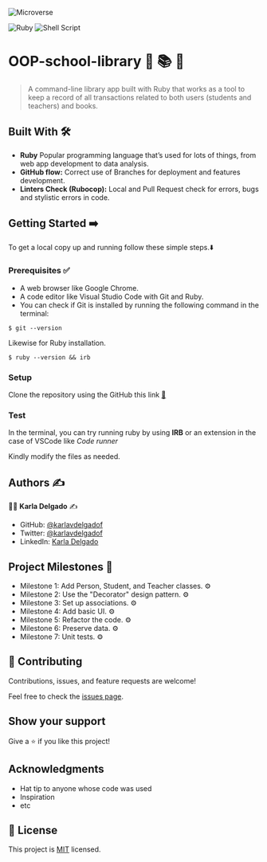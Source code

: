 ![Microverse](https://img.shields.io/badge/-Microverse-%20%236f23ff?style=for-the-badge) 

![Ruby](https://img.shields.io/badge/ruby-%23CC342D.svg?style=for-the-badge&logo=ruby&logoColor=white) ![Shell Script](https://img.shields.io/badge/shell_script-%23121011.svg?style=for-the-badge&logo=gnu-bash&logoColor=white) 

# OOP-school-library 🏫 📚 📝

> A command-line library app built with Ruby that works as a tool to keep a record of all transactions related to both users (students and teachers) and books.


## Built With :hammer_and_wrench: 

- **Ruby** Popular programming language that’s used for lots of things, from web app development to data analysis.
- **GitHub flow:**  Correct use of Branches for deployment and features development.
- **Linters Check (Rubocop):** Local and Pull Request check for errors, bugs and stylistic errors in code.


## Getting Started ➡️

To get a local copy up and running follow these simple steps.:arrow_down:

### Prerequisites ✅
- A web browser like Google Chrome.
- A code editor like Visual Studio Code with Git and Ruby.
- You can check if Git is installed by running the following command in the terminal: 

```
$ git --version
```

Likewise for Ruby installation.

``` 
$ ruby --version && irb
``` 

### Setup

Clone the repository using the GitHub this link [🔗](https://github.com/karlavdelgadof/OOP-school-library.git)


### Test 
In the terminal, you can try running ruby by using **IRB** or an extension in the case of VSCode like *Code runner*

Kindly modify the files as needed.


## Authors :writing_hand:

:woman_technologist:  **Karla Delgado** :writing_hand: 

- GitHub: [@karlavdelgadof](https://github.com/karlavdelgadof)
- Twitter: [@karlavdelgadof](https://twitter.com/karlavdelgadof)
- LinkedIn: [Karla Delgado](https://www.linkedin.com/in/karla-delgado-613a32239/)

## Project Milestones 📌 

- Milestone 1: Add Person, Student, and Teacher classes. ⚙️
- Milestone 2: Use the "Decorator" design pattern. ⚙️
- Milestone 3: Set up associations.	⚙️
- Milestone 4: Add basic UI. ⚙️
- Milestone 5: Refactor the code. ⚙️
- Milestone 6: Preserve data. ⚙️
- Milestone 7: Unit tests. ⚙️

## 🤝 Contributing

Contributions, issues, and feature requests are welcome!

Feel free to check the [issues page](../../issues/).

## Show your support

Give a ⭐️ if you like this project!

## Acknowledgments

- Hat tip to anyone whose code was used
- Inspiration
- etc

## 📝 License

This project is [MIT](./MIT.md) licensed.